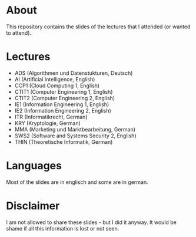 # About

This repository contains the slides of the lectures that I attended (or wanted to attend).

# Lectures

- ADS (Algorithmen und Datenstukturen, Deutsch)
- AI (Artificial Intelligence, English)
- CCP1 (Cloud Computing 1, English)
- CTIT1 (Computer Engineering 1, English)
- CTIT2 (Computer Engineering 2, English)
- IE1 (Information Engineering 1, English)
- IE2 (Information Engineering 2, English)
- ITR (Informatikrecht, German)
- KRY (Kryptologie, German)
- MMA (Marketing und Marktbearbeitung, German)
- SWS2 (Software and Systems Security 2, English)
- THIN (Theoretische Informatik, German)

# Languages

Most of the slides are in englisch and some are in german.

# Disclaimer

I am not allowed to share these slides - but I did it anyway.
It would be shame if all this information is lost or not seen.
